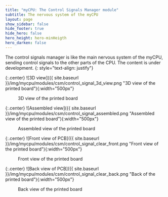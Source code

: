```yaml
---
title: "myCPU: The Control Signals Manager module"
subtitle: The nervous system of the myCPU
layout: page
show_sidebar: false
hide_footer: true
hide_hero: false
hero_height: hero-minHeigth
hero_darken: false
---
```

The control signals manager is like the main nervous system of the myCPU, sending control signals to the other parts of the CPU. The content is under development.
{: style="text-align: justify"}

{:.center}
![3D view]({{ site.baseurl }}/img/mycpu/modules/csm/control_signal_3d_view.png "3D view of the printed board"){:width="500px"}
<figure>3D view of the printed board</figure>

{:.center}
![Assembled view]({{ site.baseurl }}/img/mycpu/modules/csm/control_signal_assembled.png "Assembled view of the printed board"){:width="500px"}
<figure>Assembled view of the printed board</figure>

{:.center}
![Front view of PCB]({{ site.baseurl }}/img/mycpu/modules/csm/control_signal_clear_front.png "Front view of the printed board"){:width="500px"}
<figure>Front view of the printed board</figure>

{:.center}
![Back view of PCB]({{ site.baseurl }}/img/mycpu/modules/csm/control_signal_clear_back.png "Back of the printed board"){:width="500px"}
<figure>Back view of the printed board</figure>